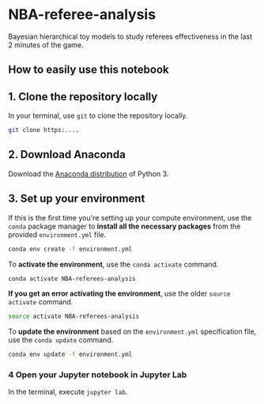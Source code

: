 # NBA-referee-analysis
Bayesian hierarchical toy models to study referees effectiveness in the last 2 minutes of the game. 



## How to easily use this notebook
## 1. Clone the repository locally

In your terminal, use `git` to clone the repository locally.

```bash
git clone https:....
```

## 2. Download Anaconda

Download the [Anaconda distribution](https://www.anaconda.com/download/) of Python 3.

## 3. Set up your environment

If this is the first time you're setting up your compute environment,
use the `conda` package manager
to **install all the necessary packages**
from the provided `environment.yml` file.

```bash
conda env create -f environment.yml
```

To **activate the environment**, use the `conda activate` command.

```bash
conda activate NBA-referees-analysis
```

**If you get an error activating the environment**, use the older `source activate` command.

```bash
source activate NBA-referees-analysis
```

To **update the environment** based on the `environment.yml` specification file, use the `conda update` command.

```bash
conda env update -f environment.yml
```




### 4 Open your Jupyter notebook in Jupyter Lab

In the terminal, execute `jupyter lab`.
